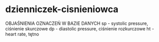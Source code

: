 # dzienniczek-cisnieniowca
OBJAŚNIENIA OZNACZEŃ W BAZIE DANYCH
sp - systolic pressure, ciśnienie skurczowe
dp - diastolic pressure, ciśnienie rozkurczowe
ht - heart rate, tętno